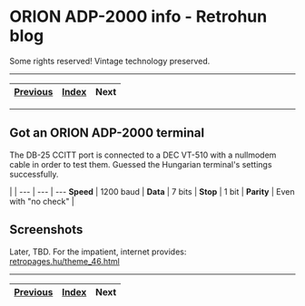 # ORION ADP-2000 info - Retrohun blog

Some rights reserved! Vintage technology preserved.

---

[Previous](../pcem14vsqnxdemo) | [Index](../../../../) | Next
--- | --- | ---

---

## Got an ORION ADP-2000 terminal
The DB-25 CCITT port is connected to a DEC VT-510 with a nullmodem cable in order to test them. Guessed the Hungarian terminal's settings successfully.

 | | 
--- | --- | ---
**Speed** | 1200 baud |
**Data** | 7 bits |
**Stop** | 1 bit |
**Parity** | Even with "no check" |

## Screenshots
Later, TBD. For the impatient, internet provides: [retropages.hu/theme_46.html](http://retropages.hu/theme_46.html#Orion_ADP_2000)

---

[Previous](../pcem14vsqnxdemo) | [Index](../../../../) | Next
--- | --- | ---
